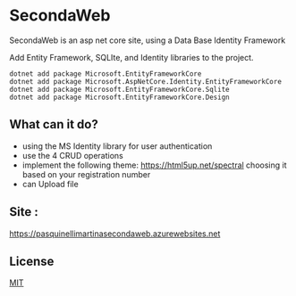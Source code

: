 # SecondaWeb

SecondaWeb is an asp net core site, using a Data Base Identity Framework

Add Entity Framework, SQLIte, and Identity libraries to the project. 
```
dotnet add package Microsoft.EntityFrameworkCore
dotnet add package Microsoft.AspNetCore.Identity.EntityFrameworkCore
dotnet add package Microsoft.EntityFrameworkCore.Sqlite
dotnet add package Microsoft.EntityFrameworkCore.Design 

```
## What can it do?

- using the MS Identity library for user authentication
- use the 4 CRUD operations
- implement the following theme: https://html5up.net/spectral choosing it based on your registration number
- can Upload file

## Site :

https://pasquinellimartinasecondaweb.azurewebsites.net

## License
[MIT](https://choosealicense.com/licenses/mit/)
